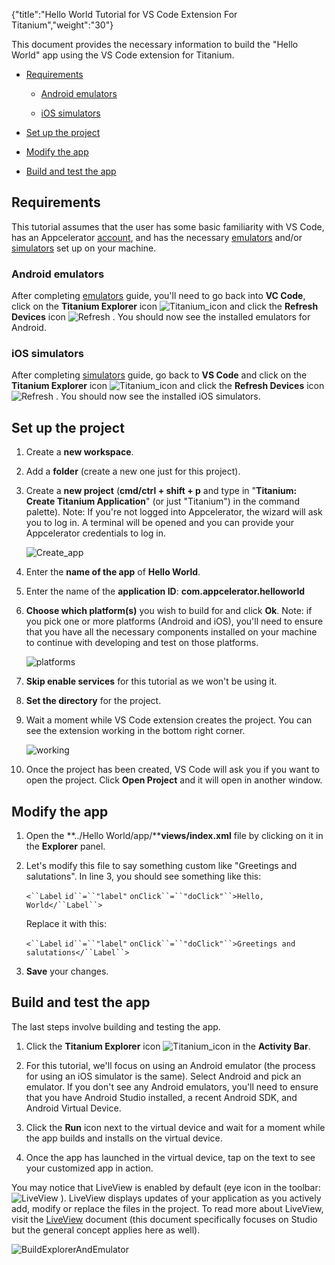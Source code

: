 {"title":"Hello World Tutorial for VS Code Extension For Titanium","weight":"30"}

This document provides the necessary information to build the "Hello World" app using the VS Code extension for Titanium.

* [Requirements](#requirements)

    * [Android emulators](#android-emulators)

    * [iOS simulators](#ios-simulators)

* [Set up the project](#set-up-the-project)

* [Modify the app](#modify-the-app)

* [Build and test the app](#build-and-test-the-app)

## Requirements

This tutorial assumes that the user has some basic familiarity with VS Code, has an Appcelerator [account](https://www.appcelerator.com/pricing/), and has the necessary [emulators](/docs/appc/Titanium_SDK/Titanium_SDK_How-tos/Visual_Studio_Code_Extension_for_Titanium/Setting_Up_Emulators_and_Simulators_For_Titanium/#installing-android-studio,-android-sdk,-and-android-virtual-device) and/or [simulators](/docs/appc/Titanium_SDK/Titanium_SDK_How-tos/Visual_Studio_Code_Extension_for_Titanium/Setting_Up_Emulators_and_Simulators_For_Titanium/#install-ios-simulator) set up on your machine.

### Android emulators

After completing [emulators](/docs/appc/Titanium_SDK/Titanium_SDK_How-tos/Visual_Studio_Code_Extension_for_Titanium/Setting_Up_Emulators_and_Simulators_For_Titanium/#installing-android-studio,-android-sdk,-and-android-virtual-device) guide, you'll need to go back into **VC Code**, click on the **Titanium Explorer** icon ![Titanium_icon](/Images/appc/download/thumbnails/60132119/Titanium_icon.png) and click the **Refresh Devices** icon ![Refresh](/Images/appc/download/thumbnails/60132119/Refresh.png) . You should now see the installed emulators for Android.

### iOS simulators

After completing [simulators](/docs/appc/Titanium_SDK/Titanium_SDK_How-tos/Visual_Studio_Code_Extension_for_Titanium/Setting_Up_Emulators_and_Simulators_For_Titanium/#install-ios-simulator) guide, go back to **VS Code** and click on the **Titanium Explorer** icon ![Titanium_icon](/Images/appc/download/thumbnails/60132119/Titanium_icon.png) and click the **Refresh Devices** icon ![Refresh](/Images/appc/download/thumbnails/60132119/Refresh.png) . You should now see the installed iOS simulators.

## Set up the project

1. Create a **new workspace**.

2. Add a **folder** (create a new one just for this project).

3. Create a **new project** (**cmd/ctrl + shift + p** and type in "**Titanium: Create Titanium Application**" (or just "Titanium") in the command palette). Note: If you're not logged into Appcelerator, the wizard will ask you to log in. A terminal will be opened and you can provide your Appcelerator credentials to log in.

    ![Create_app](/Images/appc/download/attachments/60132119/Create_app.png)
4. Enter the **name of the app** of **Hello World**.

5. Enter the name of the **application ID**: **com.appcelerator.helloworld**

6. **Choose which platform(s)** you wish to build for and click **Ok**. Note: if you pick one or more platforms (Android and iOS), you'll need to ensure that you have all the necessary components installed on your machine to continue with developing and test on those platforms.

    ![platforms](/Images/appc/download/thumbnails/60132119/platforms.png)
7. **Skip enable services** for this tutorial as we won't be using it.

8. **Set the directory** for the project.

9. Wait a moment while VS Code extension creates the project. You can see the extension working in the bottom right corner.

    ![working](/Images/appc/download/attachments/60132119/working.png)
10. Once the project has been created, VS Code will ask you if you want to open the project. Click **Open Project** and it will open in another window.

## Modify the app

1. Open the **../Hello World/app/****views/index.xml** file by clicking on it in the **Explorer** panel.

2. Let's modify this file to say something custom like "Greetings and salutations". In line 3, you should see something like this:

    `<``Label`  `id``=``"label"`  `onClick``=``"doClick"``>Hello, World</``Label``>`

    Replace it with this:

    `<``Label`  `id``=``"label"`  `onClick``=``"doClick"``>Greetings and salutations</``Label``>`

3. **Save** your changes.

## Build and test the app

The last steps involve building and testing the app.

1. Click the **Titanium Explorer** icon ![Titanium_icon](/Images/appc/download/thumbnails/60132119/Titanium_icon.png) in the **Activity Bar**.

2. For this tutorial, we'll focus on using an Android emulator (the process for using an iOS simulator is the same). Select Android and pick an emulator. If you don't see any Android emulators, you'll need to ensure that you have Android Studio installed, a recent Android SDK, and Android Virtual Device.

3. Click the **Run** icon next to the virtual device and wait for a moment while the app builds and installs on the virtual device.

4. Once the app has launched in the virtual device, tap on the text to see your customized app in action.

You may notice that LiveView is enabled by default (eye icon in the toolbar: ![LiveView](/Images/appc/download/thumbnails/60132119/LiveView.png) ). LiveView displays updates of your application as you actively add, modify or replace the files in the project. To read more about LiveView, visit the [LiveView](/docs/appc/Axway_Appcelerator_Studio/Axway_Appcelerator_Studio_Guide/Titanium_Development/LiveView/) document (this document specifically focuses on Studio but the general concept applies here as well).

![BuildExplorerAndEmulator](/Images/appc/download/attachments/60132119/BuildExplorerAndEmulator.png)
